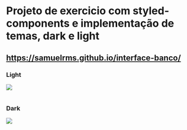 # **Projeto de exercicio com styled-components e implementação de temas, dark e light**
## https://samuelrms.github.io/interface-banco/
### Light 
<img src="https://user-images.githubusercontent.com/92615688/170492029-296bfb67-a37d-4748-aa83-fd388d17c6c2.png">

#

### Dark 
<img src="https://user-images.githubusercontent.com/92615688/170493002-663a4f01-2bc4-448e-99d3-819d71c1a74a.png">

#
